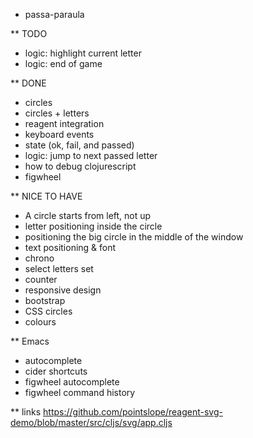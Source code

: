 * passa-paraula

** TODO
- logic: highlight current letter
- logic: end of game

** DONE
- circles
- circles + letters
- reagent integration
- keyboard events
- state (ok, fail, and passed)
- logic: jump to next passed letter
- how to debug clojurescript
- figwheel


** NICE TO HAVE
- A circle starts from left, not up
- letter positioning inside the circle
- positioning the big circle in the middle of the window
- text positioning & font
- chrono
- select letters set
- counter
- responsive design
- bootstrap
- CSS circles
- colours

** Emacs
- autocomplete
- cider shortcuts
- figwheel autocomplete
- figwheel command history

** links
https://github.com/pointslope/reagent-svg-demo/blob/master/src/cljs/svg/app.cljs